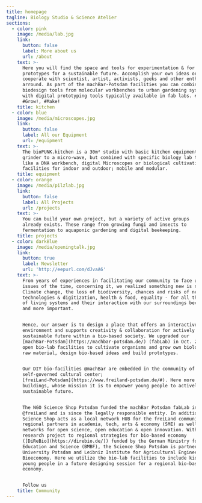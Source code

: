 ```yaml
---
title: homepage
tagline: Biology Studio & Science Atelier
sections:
  - color: pink
    image: /media/lab.jpg
    link:
      button: false
      label: More about us
      url: /about
    text: >-
      Here you will find the space and tools for experimentation & for designing bio-based
      prototypes for a sustainable future. Accomplish your own ideas or
      cooperate with scientist, artist, activists, geeks and other enthusiasts,
      arround. As part of the machBar-Potsdam facilities you can combine
      biodesign tools from molecular workbenches to urban gardening systems,
      with digital prototyping tools typically available in fab labs. #Explore!,
      #Grow!, #Make!
    title: kitchen
  - color: blue
    image: /media/microscopes.jpg
    link:
      button: false
      label: All our Equipment
      url: /equipment
    text: >-
      The bioPUNK.kitchen is a 30m² studio with basic kitchen equipment from a
      grinder to a micro-wave, but combined with specific biology lab tools,
      like a DNA workbench, digital Microscopes or biological cultivation
      facilities for indoor and outdoor; mobile and modular.
    title: equipment
  - color: orange
    image: /media/pilzlab.jpg
    link:
      button: false
      label: All Projects
      url: /projects
    text: >-
      You can build your own project, but a variety of active groups
      already exists. These range from growing fungi and insects to
      fermentation to aquaponic gardening and digital beekeeping.
    title: projects
  - color: darkBlue
    image: /media/openingtalk.jpg
    link:
      button: true
      label: Newsletter
      url: 'http://eepurl.com/dJvaA6'
    text: >-
      From years of experiences in facilitating our community to face urgent
      issues of the time, concerning it, we realized something new is needed.
      Climate change, the loss of biodiversity, chances and risks of new
      technologies & digitization, health & food, equality - for all these the understanding
      of living systems and their interaction with our surroundings become more
      and more important.


      Hence, our answer is to design a place that offers an interactive
      environment and supports creativity & collaboration for actively framing a
      sustainable future within a bio-based society. We upgraded our
      [machBar-Potsdam](https://machbar-potsdam.de/) (fabLab) in Oct. 2018 with
      open bio-lab facilities to cultivate organisms and grow own biological
      raw material, design bio-based ideas and build prototypes.


      Our DIY bio-facilities @machBar are embedded in the community of a
      self-governed cultural center;
      [freiLand-Potsdam](https://www.freiland-potsdam.de/#). Here more than 50 stakeholder are acting on an areal of 12 000 square meters and 5
      buildings, whose mission it is to empower young people to actively create a
      sustainable future.


      The NGO Science Shop Potsdam funded the machBar Potsdam fabLab in 2012
      @freiLand and is since the legally responsible entity. In addition the
      Science Shop acts as a local network HUB for the freiLand community to
      regional partners in academia, tech, arts & economy (SME) as well as global
      networks for open science, open education & open innovation. Within a
      research project to regional strategies for bio-based economy
      ([DiReBio](https://direbio.de/)) funded by the German Ministry for
      Education and Science (BMBF), the Science Shop Potsdam is partner with the
      University Potsdam and Leibniz Institute for Agricultural Engineering and
      Bioeconomy. Here we utilize the bio-lab facilities to include kids and
      young people in a future designing session for a regional bio-based
      economy.


      Follow us
    title: Community
---
```

